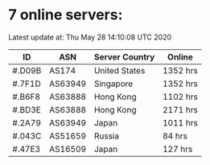 # 7 online servers:

Latest update at: Thu May 28 14:10:08 UTC 2020

| ID | ASN | Server Country | Online |
| -- | --- | -------------- | ------ |
| #.D09B | AS174 | United States | 1352 hrs |
| #.7F1D | AS63949 | Singapore | 1352 hrs |
| #.B6F8 | AS63888 | Hong Kong | 1102 hrs |
| #.BD3E | AS63888 | Hong Kong | 2171 hrs |
| #.2A79 | AS63949 | Japan | 1011 hrs |
| #.043C | AS51659 | Russia | 84 hrs |
| #.47E3 | AS16509 | Japan | 127 hrs |

